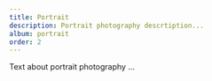 ```yaml
---
title: Portrait
description: Portrait photography descrtiption...
album: portrait
order: 2
---
```


Text about portrait photography ...